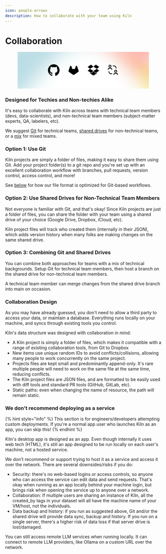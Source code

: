 ```yaml
---
icon: people-arrows
description: How to collaborate with your team using Kiln
---
```


# Collaboration

<figure><img src="../.gitbook/assets/Collab2.png" alt=""><figcaption></figcaption></figure>

### Designed for Techies and Non-techies Alike

It's easy to collaborate with Kiln across teams with technical team members (devs, data-scientists), and non-technical team members (subject-matter experts, QA, labelers, etc).

We suggest [Git](collaboration.md#option-1-use-git) for technical teams, [shared drives](collaboration.md#option-2-use-shared-drives-for-non-technical-team-members) for non-technical teams, or a [mix](collaboration.md#option-3-combining-git-and-shared-drives) for mixed teams.

### Option 1: Use Git

Kiln projects are simply a folder of files, making it easy to share them using Git. Add your project folder(s) to a git repo and you're set up with an excellent collaboration workflow with branches, pull requests, version control, access control, and more!

See [below](collaboration.md#collaboration-design) for how our file format is optimized for Git-based workflows.

### Option 2: Use Shared Drives for Non-Technical Team Members

Not everyone is familiar with Git, and that's okay! Since Kiln projects are just a folder of files, you can share the folder with your team using a shared drive of your choice (Google Drive, Dropbox, iCloud, etc).

Kiln project files will track who created them (internally in their JSON), which adds version history when many folks are making changes on the same shared drive.

### Option 3: Combining Git and Shared Drives

You can combine both approaches for teams with a mix of technical backgrounds. Setup Git for technical team members, then host a branch on the shared drive for non-technical team members.&#x20;

A technical team member can merge changes from the shared drive branch into main on occasion.&#x20;

### Collaboration Design

As you may have already guessed, you don't need to allow a third party to access your data, or maintain a database. Everything runs locally on your machine, and syncs through existing tools you control.

Kiln's data structure was designed with collaboration in mind:

* A Kiln project is simply a folder of files, which makes it compatible with a range of existing collaboration tools, from Git to Dropbox
* New items use unique random IDs to avoid conflicts/collisions, allowing many people to work concurrently on the same project.
* Projects files are kept small and predominantly append-only. It's rare multiple people will need to work on the same file at the same time, reducing conflicts.
* The Kiln project files are JSON files, and are formatted to be easily used with diff tools and standard PR tools (GitHub, GitLab, etc).
* Static paths: even when changing the name of resource, the path will remain static.

### We don't recommend deploying as a service

{% hint style="info" %}
This section is for engineers/developers attempting custom deployments. If you're a normal app user who launches Kiln as an app, you can skip this!
{% endhint %}

Kiln's desktop app is designed as an app. Even though internally it uses web tech (HTML), it's still an app designed to be run locally on each user's machine, not a hosted service.&#x20;

We don't recommend or support trying to host it as a service and access it over the network. There are several downsides/risks if you do:

* Security: there's no web-based logins or access controls, so anyone who can access the service can edit data and send requests. That's okay when running as an app locally behind your machine login, but brings risk when opening the service up to anyone over a network.
* Collaboration: If multiple users are sharing an instance of Kiln, all the created\_by tags in your dataset will all have the machine name of your VM/host, not the individuals.&#x20;
* Data backup and history: if you run as suggested above, Git and/or the shared drive will provide data sync, backup and history. If you run on a single server, there's a higher risk of data loss if that server drive is lost/damaged.

You can still access remote LLM services when running locally. It can connect to remote LLM providers, like Ollama on a custom URL over the network.
